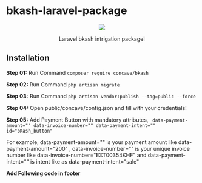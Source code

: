 # bkash-laravel-package
<p align="center"><a href="https://github.com/ConcaveIT/bkash-laravel-package" target="_blank"><img src="https://www.bkash.com/sites/all/themes/bkash/logo.png?87980"></a></p>
<p align="center">
    Laravel bkash intrigation package!
</p>
<h2>Installation</h2>
<p><b>Step 01:</b> Run Command <code>composer require concave/bkash</code></p>
<p><b>Step 02:</b> Run Command <code>php artisan migrate</code></p>
<p><b>Step 03:</b> Run Command <code>php artisan vendor:publish --tag=public --force</code></p>
<p><b>Step 04:</b> Open public/concave/config.json and fill with your credentials!</code></p>
<p><b>Step 05:</b> Add Payment Button with mandatory attributes, <code> data-payment-amount="" data-invoice-number="" data-payment-intent="" id="bKash_button"</code><p>
<p>For example, data-payment-amount="" is your payment amount like data-payment-amount="200"  , data-invoice-number="" is your unique invoice number like data-invoice-number="EXT00354KHF" and data-payment-intent="" is intent like as data-payment-intent="sale"</p>

<p><b>Add Following code in footer</b></p>
<code><script src="https://code.jquery.com/jquery-1.8.3.min.js"  integrity="sha256-YcbK69I5IXQftf/mYD8WY0/KmEDCv1asggHpJk1trM8=" crossorigin="anonymous"></script> </code><br><br>
<code> <script id="myScript"  src="https://scripts.sandbox.bka.sh/versions/1.2.0-beta/checkout/bKash-checkout-sandbox.js"></script></code><br><br>
<code> <script> var base_url = "{{ url('/') }}"; var csrf = "{{ csrf_token() }}"; </script></code><br><br>
<code> <script src="{{ asset('concave/bkash.js') }}"></script></code><br><br>
